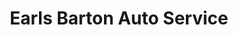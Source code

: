 ---
title: "Earls Barton Auto Service"
url: /earls-barton/earls-barton-auto-service/
shop: car repair
---